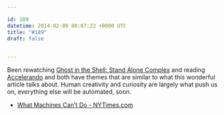 ```yaml
---

id: 189
datetime: 2014-02-09 00:07:22 +0000 UTC
title: "#189"
draft: false


---
```


Been rewatching [Ghost in the Shell: Stand Alone Complex](https://en.wikipedia.org/wiki/Ghost_in_the_Shell:_Stand_Alone_Complex) and reading [Accelerando](https://en.wikipedia.org/wiki/Accelerando_(novel)) and both have themes that are similar to what this wonderful article talks about. Human creativity and curiosity are largely what push us on, everything else will be automated, soon. 

 
 * [What Machines Can’t Do - NYTimes.com](http://www.nytimes.com/2014/02/04/opinion/brooks-what-machines-cant-do.html?_r=0)



